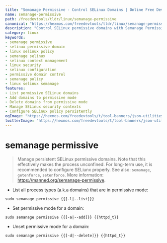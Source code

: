 ```yaml
---
title: "Semanage Permissive - Control SELinux Domains | Online Free DevTools by Hexmos"
name: semanage-permissive
path: /freedevtools/tldr/linux/semanage-permissive
canonical: "https://hexmos.com/freedevtools/tldr/linux/semanage-permissive/"
description: "Control SELinux permissive domains with Semanage Permissive. Manage security contexts and configure SELinux policy on Linux. Free online tool, no registration required."
category: linux
keywords:
- semanage permissive
- selinux permissive domain
- linux selinux policy
- semanage selinux
- selinux context management
- linux security
- selinux configuration
- permissive domain control
- semanage policy
- linux selinux semanage
features:
- List permissive SELinux domains
- Add domains to permissive mode
- Delete domains from permissive mode
- Manage SELinux security contexts
- Configure SELinux policy persistently
ogImage: "https://hexmos.com/freedevtools/t/tool-banners/json-utilities-banner.png"
twitterImage: "https://hexmos.com/freedevtools/t/tool-banners/json-utilities-banner.png"
---
```


# semanage permissive

> Manage persistent SELinux permissive domains.
> Note that this effectively makes the process unconfined. For long-term use, it is recommended to configure SELiunx properly.
> See also: `semanage`, `getenforce`, `setenforce`.
> More information: <https://manned.org/semanage-permissive>.

- List all process types (a.k.a domains) that are in permissive mode:

`sudo semanage permissive {{[-l|--list]}}`

- Set permissive mode for a domain:

`sudo semanage permissive {{[-a|--add]}} {{httpd_t}}`

- Unset permissive mode for a domain:

`sudo semanage permissive {{[-d|--delete]}} {{httpd_t}}`
